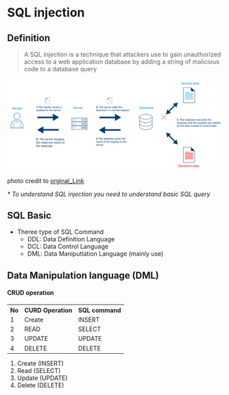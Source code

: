 # SQL injection

## Definition

>A SQL injection is a technique that attackers use to gain unauthorized access to a web application database by adding a string of malicious code to a database query



![Web Archi](../photo/sqli.png)

photo credit to [orginal_Link](https://www.cloudprotector.com/sql-injection/)

<i> * To understand SQL injection you need to understand basic SQL query </i>

## SQL Basic

* Theree type of SQL Command
	- DDL: Data Definition Language
	- DCL: Data Control Language
	- DML: Data Maniputlation Language (mainly use)
	
## Data Manipulation language (DML)

#### CRUD operation

<table>
	<tr>
		<th> No </th>
		<th> CURD Operation </th>
		<th> SQL command </th>
	</tr>
	<tr>
		<td> 1 </td>
		<td>Create</td>
		<td>INSERT</td>
	</tr>
	<tr>
		<td> 2 </td>
		<td>READ</td>
		<td>SELECT</td>
	</tr>
	<tr>
		<td> 3 </td>
		<td>UPDATE</td>
		<td>UPDATE</td>
	</tr>
	<tr>
		<td> 4 </td>
		<td>DELETE</td>
		<td>DELETE</td>
	</tr>



</table>

1. Create (INSERT)
2. Read (SELECT)
3. Update (UPDATE)
4. Delete (DELETE)

